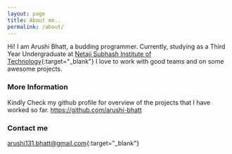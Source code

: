 ```yaml
---
layout: page
title: About me..
permalink: /about/
---
```


Hi! I am Arushi Bhatt, a budding programmer.
Currently, studying as a Third Year Undergraduate at [Netaji Subhash Institute of Technology](http://www.nsit.ac.in/){:target="_blank"}
I love to work with good teams and on some awesome projects.

### More Information
Kindly Check my github profile for overview of the projects that I have worked so far. <https://github.com/arushi-bhatt>
 

### Contact me

[arushi131.bhatt@gmail.com](mailto:arushi131.bhatt@gmail.com){:target="_blank"}
